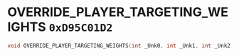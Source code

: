 # OVERRIDE_PLAYER_TARGETING_WEIGHTS `0xD95C01D2`

```cpp
void OVERRIDE_PLAYER_TARGETING_WEIGHTS(int _Unk0, int _Unk1, int _Unk2, int _Unk3);
```